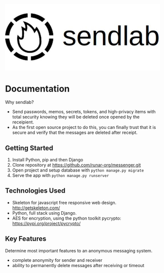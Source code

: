 ![Logo](/banner.jpg)
# Documentation
Why sendlab?
- Send passwords, memos, secrets, tokens, and high-privacy items with total security knowing they will be deleted once opened by the receipient.
- As the first open source project to do this, you can finally trust that it is secure and verify that the messages are deleted after receipt.

## Getting Started

1) Install Python, pip and then Django
2) Clone repository at https://github.com/runar-org/messenger.git
3) Open project and setup database with ``python manage.py migrate``
4) Serve the app with ``python manage.py runserver``

## Technologies Used
* Skeleton for javascript free responsive web design. http://getskeleton.com/
* Python, full stack using Django.
* AES for encryption, using the python toolkit pycrypto: https://pypi.org/project/pycrypto/

## Key Features
Determine most important features to an anonymous messaging system.

* complete anonymity for sender and receiver 
* ability to permanently delete messages after receiving or timeout
